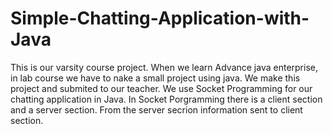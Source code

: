 # Simple-Chatting-Application-with-Java
This is our varsity course project. When we learn Advance java enterprise, in lab course we have to nake a small project using java. We make this project and submited to our teacher.
We use Socket Programming for our chatting application in Java. 
In Socket Porgramming there is a client section and a server section. From the server secrion information sent to client section.
